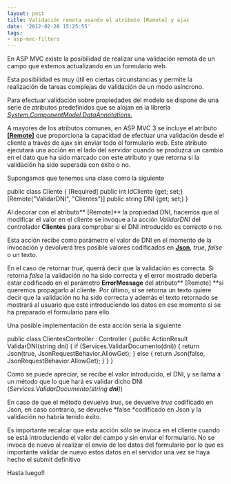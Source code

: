 ```yaml
---
layout: post
title: Validación remota usando el atributo [Remote] y ajax
date: '2012-02-28 15:25:55'
tags:
- asp-mvc-filters
---
```



En ASP MVC existe la posibilidad de realizar una validación remota de un campo que estemos actualizando en un formulario web.

Esta posibilidad es muy útil en ciertas circunstancias y permite la realización de tareas complejas de validación de un modo asíncrono.

Para efectuar validación sobre propiedades del modelo se dispone de una serie de atributos predefinidos que se alojan en la librería *[System.ComponentModel.DataAnnotations. ](http://msdn.microsoft.com/es-es/library/system.componentmodel.dataannotations.aspx "El espacio de nombres System.ComponentModel.DataAnnotations proporciona clases de atributos que se utilizan para definir los metadatos para los controles Data Dynamic y ASP.NET MVC")*

A mayores de los atributos comunes, en ASP MVC 3 se incluye el atributo **[[Remote]](http://msdn.microsoft.com/es-es/library/gg508808%28v=vs.98%29.aspx "Validación remota con el atributo [Remote]")** que proporciona la capacidad de efectuar una validación desde el cliente a través de ajax sin enviar todo el formulario web. Este atributo ejecutará una acción en el lado del servidor cuando se produzca un cambio en el dato que ha sido marcado con este atributo y que retorna si la validación ha sido superada con éxito o no.

Supongamos que tenemos una clase como la siguiente

public class Cliente { [Required] public int IdCliente {get; set;} [Remote("ValidarDNI", "Clientes")] public string DNI {get; set;) }

Al decorar con el atributo** [Remote]** la propiedad DNI, hacemos que al modificar el valor en el cliente se invoque a la acción *ValidarDNI* del controlador **Clientes** para comprobar si el DNI introducido es correcto o no.

Esta acción recibe como parámetro el valor de DNI en el momento de la invocación y devolverá tres posible valores codificados en [**Json**](http://es.wikipedia.org/wiki/JSON "Javascript Object Notation"), *true*, *false* o un texto.

En el caso de retornar *true*, querrá decir que la validación es correcta. Si retorna *false* la validación no ha sido correcta y el error mostrado debería estar codificado en el parámetro **ErrorMessage** del atributo** [Remote] **si queremos propagarlo al cliente. Por último, si se retorna un texto quiere decir que la validación no ha sido correcta y además el texto retornado se mostrará al usuario que esté introduciendo los datos en ese momento si se ha preparado el formulario para ello.

Una posible implementación de esta acción sería la siguiente

public class ClientesController : Controller { public ActionResult ValidarDNI(string dni) { if (Services.ValidarDocumento(dni)) { return Json(true, JsonRequestBehavior.AllowGet); } else { return Json(false, JsonRequestBehavior.AllowGet); } } }

Como se puede apreciar, se recibe el valor introducido, el DNI, y se llama a un método que lo que hará es validar dicho DNI (*Services.ValidarDocumento(string **dni**)*)

En caso de que el método devuelva *true*, se devuelve *true* codificado en Json, en caso contrario, se devuelve *false *codificado en Json y la validación no habría tenido éxito.

Es importante recalcar que esta acción sólo se invoca en el cliente cuando se está introduciendo el valor del campo y sin enviar el formulario. No se invoca de nuevo al realizar el envío de los datos del formulario por lo que es importante validar de nuevo estos datos en el servidor una vez se haya hecho el submit definitivo

 Hasta luego!!



